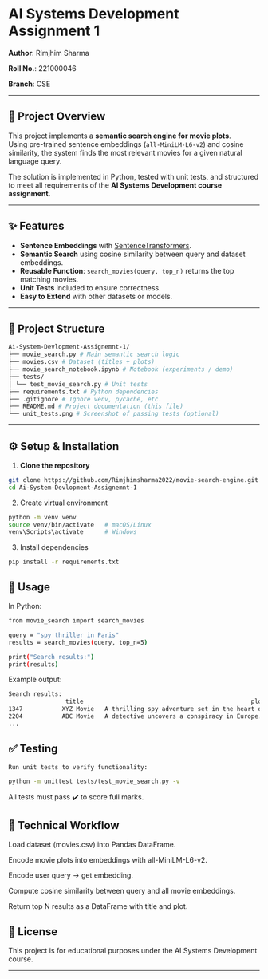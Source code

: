 # AI Systems Development Assignment 1  

**Author**: Rimjhim Sharma  

**Roll No.**: 221000046

**Branch**: CSE

---

## 📌 Project Overview  

This project implements a **semantic search engine for movie plots**.  
Using pre-trained sentence embeddings (`all-MiniLM-L6-v2`) and cosine similarity, the system finds the most relevant movies for a given natural language query.  

The solution is implemented in Python, tested with unit tests, and structured to meet all requirements of the **AI Systems Development course assignment**.  

---

## ✨ Features  

- **Sentence Embeddings** with [SentenceTransformers](https://www.sbert.net/).  
- **Semantic Search** using cosine similarity between query and dataset embeddings.  
- **Reusable Function**: `search_movies(query, top_n)` returns the top matching movies.  
- **Unit Tests** included to ensure correctness.  
- **Easy to Extend** with other datasets or models.  

---

## 📂 Project Structure  
```bash
Ai-System-Devlopment-Assignemnt-1/
├── movie_search.py # Main semantic search logic
├── movies.csv # Dataset (titles + plots)
├── movie_search_notebook.ipynb # Notebook (experiments / demo)
├── tests/
│ └── test_movie_search.py # Unit tests
├── requirements.txt # Python dependencies
├── .gitignore # Ignore venv, pycache, etc.
├── README.md # Project documentation (this file)
└── unit_tests.png # Screenshot of passing tests (optional)
```

---

## ⚙️ Setup & Installation  

1. **Clone the repository**  
```bash
git clone https://github.com/Rimjhimsharma2022/movie-search-engine.git
cd Ai-System-Devlopment-Assignemnt-1
 ```
   


2. Create virtual environment
```bash
python -m venv venv
source venv/bin/activate   # macOS/Linux
venv\Scripts\activate      # Windows
```


3. Install dependencies
 ```bash
pip install -r requirements.txt
```


## 🚀 Usage

In Python:
 ```bash
from movie_search import search_movies

query = "spy thriller in Paris"
results = search_movies(query, top_n=5)

print("Search results:")
print(results)
```


Example output:
 ```bash
Search results:
                 title                                               plot
1347           XYZ Movie   A thrilling spy adventure set in the heart of Paris...
2204           ABC Movie   A detective uncovers a conspiracy in Europe...
...
 ```

## ✅ Testing
 ```bash
Run unit tests to verify functionality:

python -m unittest tests/test_movie_search.py -v
```


All tests must pass ✔️ to score full marks.


## 🧠 Technical Workflow

Load dataset (movies.csv) into Pandas DataFrame.

Encode movie plots into embeddings with all-MiniLM-L6-v2.

Encode user query → get embedding.

Compute cosine similarity between query and all movie embeddings.

Return top N results as a DataFrame with title and plot.



## 📜 License

This project is for educational purposes under the AI Systems Development course.


---


